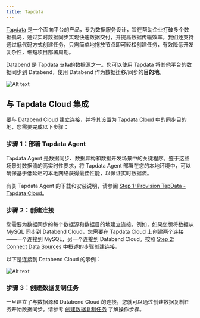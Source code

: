 ```yaml
---
title: Tapdata
---
```


[Tapdata](https://tapdata.net) 是一个面向平台的产品，专为数据服务设计，旨在帮助企业打破多个数据孤岛，通过实时数据同步实现快速数据交付，并提高数据传输效率。我们还支持通过低代码方式创建任务，只需简单地拖放节点即可轻松创建任务，有效降低开发复杂性，缩短项目部署周期。

Databend 是 Tapdata 支持的数据源之一。您可以使用 Tapdata 将其他平台的数据同步到 Databend，使用 Databend 作为数据迁移/同步的**目的地**。

![Alt text](@site/static/img/documents_cn/getting-started/tapdata-databend.png)

## 与 Tapdata Cloud 集成

要与 Databend Cloud 建立连接，并将其设置为 [Tapdata Cloud](https://tapdata.net/tapdata-cloud.html) 中的同步目的地，您需要完成以下步骤：

### 步骤 1：部署 Tapdata Agent

Tapdata Agent 是数据同步、数据异构和数据开发场景中的关键程序。鉴于这些场景对数据流的高实时性要求，将 Tapdata Agent 部署在您的本地环境中，可以确保基于低延迟的本地网络获得最佳性能，以保证实时数据流。

有关 Tapdata Agent 的下载和安装说明，请参阅 [Step 1: Provision TapData - Tapdata Cloud](https://docs.tapdata.io/quick-start/install/install-tapdata-agent)。

### 步骤 2：创建连接

您需要为数据同步的每个数据源和数据目的地建立连接。例如，如果您想将数据从 MySQL 同步到 Databend Cloud，您需要在 Tapdata Cloud 上创建两个连接——一个连接到 MySQL，另一个连接到 Databend Cloud。按照 [Step 2: Connect Data Sources](https://docs.tapdata.io/quick-start/connect-database) 中概述的步骤创建连接。

以下是连接到 Databend Cloud 的示例：

![Alt text](@site/static/img/documents_cn/getting-started/tapdata-connect.png)

### 步骤 3：创建数据复制任务

一旦建立了与数据源和 Databend Cloud 的连接，您就可以通过创建数据复制任务开始数据同步。请参考 [创建数据复制任务](https://docs.tapdata.io/user-guide/data-pipeline/copy-data/create-task) 了解操作步骤。